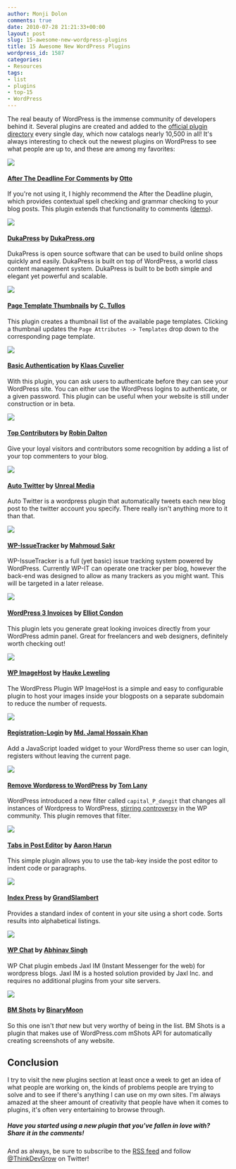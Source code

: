 ```yaml
---
author: Monji Dolon
comments: true
date: 2010-07-28 21:21:33+00:00
layout: post
slug: 15-awesome-new-wordpress-plugins
title: 15 Awesome New WordPress Plugins
wordpress_id: 1587
categories:
- Resources
tags:
- list
- plugins
- top-15
- WordPress
---
```


The real beauty of WordPress is the immense community of developers behind it.  Several plugins are created and added to the [official plugin directory](http://wordpress.org/extend/plugins/) every single day, which now catalogs nearly 10,500 in all!  It's always interesting to check out the newest plugins on WordPress to see what people are up to, and these are among my favorites:




[![](http://devgrow.s3.amazonaws.com/assets/images/atd-comments.gif)](http://wordpress.org/extend/plugins/atd-for-comments/)


#### [After The Deadline For Comments](http://wordpress.org/extend/plugins/atd-for-comments/) by [Otto](http://ottodestruct.com/)


If you're not using it, I highly recommend the After the Deadline plugin, which provides contextual spell checking and grammar checking to your blog posts.  This plugin extends that functionality to comments ([demo](http://ottopress.com/wordpress-plugins/atd-for-comments/)).




[![](http://devgrow.s3.amazonaws.com/assets/images/dukapress.gif)](http://dukapress.org/)


#### [DukaPress](http://wordpress.org/extend/plugins/dukapress/)  by [DukaPress.org](http://dukapress.org/)


DukaPress is open source software that can be used to build online shops quickly and easily. DukaPress is built on top of WordPress, a world class content management system. DukaPress is built to be both simple and elegant yet powerful and scalable.




[![](http://devgrow.s3.amazonaws.com/assets/images/page-template-thumbs.gif)](http://wordpress.org/extend/plugins/page-template-thumbnails/screenshots/)


#### [Page Template Thumbnails](http://wordpress.org/extend/plugins/page-template-thumbnails/screenshots/) by [C. Tullos](http://illumifi.net/)


This plugin creates a thumbnail list of the available page templates.  Clicking a thumbnail updates the `Page Attributes -> Templates` drop down to the corresponding page template.




[![](http://devgrow.s3.amazonaws.com/assets/images/basic-authentication.gif)](http://wordpress.org/extend/plugins/basic-authentication/)


#### [Basic Authentication](http://wordpress.org/extend/plugins/basic-authentication/) by [Klaas Cuvelier](http://www.cuvedev.net/)


With this plugin, you can ask users to authenticate before they can see your WordPress site. You can either use the WordPress logins to authenticate, or a given password. This plugin can be useful when your website is still under construction or in beta.




[![](http://devgrow.s3.amazonaws.com/assets/images/top-contributors.gif)](http://wordpress.org/extend/plugins/top-contributors/)


#### [Top Contributors](http://wordpress.org/extend/plugins/top-contributors/) by [Robin Dalton](http://justmyecho.com/)


Give your loyal visitors and contributors some recognition by adding a list of your top commenters to your blog.




[![](http://devgrow.s3.amazonaws.com/assets/images/auto-tweet.gif)](http://wordpress.org/extend/plugins/autotwitter/)


#### [Auto Twitter](http://wordpress.org/extend/plugins/autotwitter/) by [Unreal Media](http://www.unrealmediallc.com/)


Auto Twitter is a wordpress plugin that automatically tweets each new blog post to the twitter account you specify. There really isn't anything more to it than that.




[![](http://devgrow.s3.amazonaws.com/assets/images/wp-issue.gif)](http://wordpress.org/extend/plugins/wp-issuetracker/)


#### [WP-IssueTracker](http://wordpress.org/extend/plugins/wp-issuetracker/) by [Mahmoud Sakr](http://sakr.me/)


WP-IssueTracker is a full (yet basic) issue tracking system powered by WordPress.  Currently WP-IT can operate one tracker per blog, however the back-end was designed to allow as many trackers as you might want. This will be targeted in a later release.




[![](http://devgrow.s3.amazonaws.com/assets/images/wp-invoice.gif)](http://wordpress.org/extend/plugins/wordpress3-invoice/)


#### [WordPress 3 Invoices](http://wordpress.org/extend/plugins/wordpress3-invoice/) by [Elliot Condon](http://www.elliotcondon.com/)


This plugin lets you generate great looking invoices directly from your WordPress admin panel.  Great for freelancers and web designers, definitely worth checking out!




[![](http://devgrow.s3.amazonaws.com/assets/images/wp-imagehost.gif)](http://wordpress.org/extend/plugins/wp-imagehost/)


#### [WP ImageHost](http://wordpress.org/extend/plugins/wp-imagehost/) by [Hauke Leweling](http://www.milchrausch.de/)


The WordPress Plugin WP ImageHost is a simple and easy to configurable plugin to host your images inside your blogposts on a separate subdomain to reduce the number of requests.




[![](http://devgrow.s3.amazonaws.com/assets/images/register-login.gif)](http://wordpress.org/extend/plugins/registration-login/)


#### [Registration-Login](http://wordpress.org/extend/plugins/registration-login/) by [Md. Jamal Hossain Khan](http://wordpress.org/extend/plugins/registration-login/)


Add a JavaScript loaded widget to your WordPress theme so user can login, registers without leaving the current page.




[![](http://devgrow.s3.amazonaws.com/assets/images/wordpress2.gif)](http://wordpress.org/extend/plugins/remove-wordpress-to-wordpress-filter/)


#### [Remove Wordpress to WordPress](http://wordpress.org/extend/plugins/remove-wordpress-to-wordpress-filter/) by [Tom Lany](http://tomlany.net/)


WordPress introduced a new filter called `capital_P_dangit` that changes all instances of Wordpress to WordPress, [stirring controversy](http://justintadlock.com/archives/2010/07/08/lowercase-p-dangit) in the WP community.  This plugin removes that filter.




[![](http://devgrow.s3.amazonaws.com/assets/images/tab.gif)](http://wordpress.org/extend/plugins/tabs-in-post-editor/)


#### [Tabs in Post Editor](http://wordpress.org/extend/plugins/tabs-in-post-editor/) by [Aaron Harun](http://aahacreative.com/)


This simple plugin allows you to use the tab-key inside the post editor to indent code or paragraphs.




[![](http://devgrow.s3.amazonaws.com/assets/images/wp-index.gif)](http://wordpress.org/extend/plugins/index-press/)


#### [Index Press](http://wordpress.org/extend/plugins/index-press/) by [GrandSlambert](http://wordpress.grandslambert.com/)


Provides a standard index of content in your site using a short code. Sorts results into alphabetical listings.




[![](http://devgrow.s3.amazonaws.com/assets/images/wp-chat.gif)](http://wordpress.org/extend/plugins/wp-chat/)


#### [WP Chat](http://wordpress.org/extend/plugins/wp-chat/) by [Abhinav Singh](http://abhinavsingh.com/blog)


WP Chat plugin embeds Jaxl IM (Instant Messenger for the web) for wordpress blogs. Jaxl IM is a hosted solution provided by Jaxl Inc. and requires no additional plugins from your site servers.




[![](http://devgrow.s3.amazonaws.com/assets/images/bm-shots.gif)](http://www.binarymoon.co.uk/projects/bm-shots-automated-screenshots-website/)


#### [BM Shots](http://www.binarymoon.co.uk/projects/bm-shots-automated-screenshots-website/) by [BinaryMoon](http://www.binarymoon.co.uk/)


So this one isn't _that_ new but very worthy of being in the list.  BM Shots is a plugin that makes use of WordPress.com mShots API for automatically creating screenshots of any website.





## Conclusion


I try to visit the new plugins section at least once a week to get an idea of what people are working on, the kinds of problems people are trying to solve and to see if there's anything I can use on my own sites.  I'm always amazed at the sheer amount of creativity that people have when it comes to plugins, it's often very entertaining to browse through.



##### Have you started using a new plugin that you've fallen in love with?  Share it in the comments!



And as always, be sure to subscribe to the [RSS feed](http://feeds.feedburner.com/devgrow) and follow [@ThinkDevGrow](http://twitter.com/ThinkDevGrow) on Twitter!
